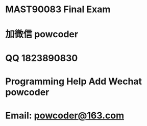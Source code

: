# MAST90083 Final Exam
# 加微信 powcoder

# QQ 1823890830

# Programming Help Add Wechat powcoder

# Email: powcoder@163.com

